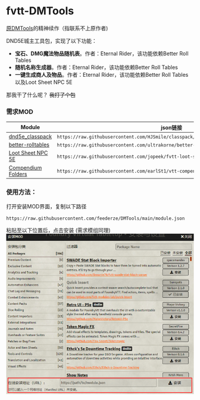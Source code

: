 # fvtt-DMTools

[原DMTools](https://github.com/GreenPan/DMTools)的精神续作（指联系不上原作者)


DND5E城主工具包，实现了以下功能：
- **宝石、DMG魔法物品随机表**。作者：Eternal Rider，该功能依赖Better Roll Tables
- **随机名称生成器**。作者：Eternal Rider，该功能依赖Better Roll Tables
- **一键生成商人及物品**。作者：Eternal Rider，该功能依赖Better Roll Tables 以及Loot Sheet NPC 5E

那我干了什么呢？ <strike>我打了个包</strike>

### 需求MOD
|Module|json链接
|-|-|
|[dnd5e_classpack](https://github.com/HJSmile/classpack)|```https://raw.githubusercontent.com/HJSmile/classpack/master/dnd5e_classpack/module.json```|
|[better-rolltables](https://github.com/ultrakorne/better-rolltables)|```https://raw.githubusercontent.com/ultrakorne/better-rolltables/master/module.json```|
|[Loot Sheet NPC 5E](https://github.com/jopeek/fvtt-loot-sheet-npc-5e)|```https://raw.githubusercontent.com/jopeek/fvtt-loot-sheet-npc-5e/master/module.json```|
|[Compendium Folders](https://github.com/earlSt1/vtt-compendium-folders)|```https://raw.githubusercontent.com/earlSt1/vtt-compendium-folders/master/module.json```|

### 使用方法：  
打开安装MOD界面，复制以下路径

    https://raw.githubusercontent.com/feederze/DMTools/main/module.json

粘贴至以下位置后，点击安装
(需求模组同理)
![MODPanel](./MODPanel.png)

